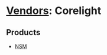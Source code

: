 # [Vendors](README.md): Corelight

## Products

- [NSM](../products/1eecf521-df5d-4fc5-83b4-69f128056fdb.md)
